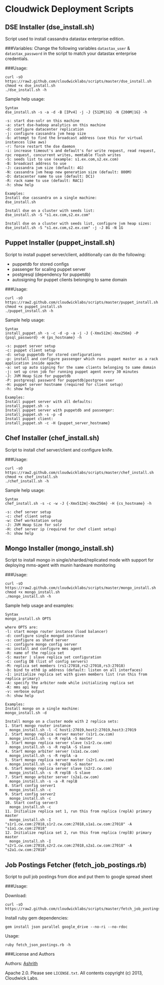 Cloudwick Deployment Scripts
============================
DSE Installer (dse_install.sh)
------------------------------
Script used to install cassandra datastax enterprise edition.

###Variables:
Change the following variables `datastax_user` & `datastax_password` in the script to match your datastax enterprise credentials.

###Usage:

```
curl -sO https://raw2.github.com/cloudwicklabs/scripts/master/dse_install.sh
chmod +x dse_install.sh
./dse_install.sh -h
```

Sample help usage:

```
Syntax
dse_install.sh -s -a -d -B [IPv4] -j -J {512M|1G} -N {200M|1G} -h

-s: start dse-solr on this machine
-a: start dse-hadoop analytics on this machine
-d: configure datacenter replication
-j: configure cassandra jvm heap size
-b: attempt to find the broadcast address (use this for virtual instances like aws)
-r: force restart the dse daemon
-i: increase timeout's and default's for write request, read request, rpc request, concurrent writes, memtable flush writes
-S: seeds list to use (example: s1.ex.com,s2.ex.com)
-B: broadcast address to use
-J: cassandra jvm size (default: 4G)
-N: cassandra jvm heap new generation size (default: 800M)
-D: datacenter name to use (default: DC1)
-R: rack name to use (default: RAC1)
-h: show help

Examples:
Install dse cassandra on a single machine:
dse_install.sh

Install dse on a cluster with seeds list:
dse_install.sh -S "s1.ex.com,s2.ex.com"

Install dse on a cluster with seeds list, configure jvm heap sizes:
dse_install.sh -S "s1.ex.com,s2.ex.com" -j -J 8G -N 1G
```

Puppet Installer (puppet_install.sh)
------------------------------------
Script to install puppet server/client, additionally can do the following:

* puppetdb for stored configs
* passenger for scaling puppet server
* postgresql (dependency for puppetdb)
* autosigning for puppet clients belonging to same domain

###Usage:

```
curl -sO https://raw2.github.com/cloudwicklabs/scripts/master/puppet_install.sh
chmod +x puppet_install.sh
./puppet_install.sh -h
```

Sample help usage:

```
Syntax
install_puppet.sh -s -c -d -p -a -j -J {-Xmx512m|-Xmx256m} -P {psql_password} -H {ps_hostname} -h

-s: puppet server setup
-c: puppet client setup
-d: setup puppetdb for stored configurations
-p: install and configure passenger which runs puppet master as a rack application inside apache
-a: set up auto signing for the same clients belonging to same domain
-j: set up cron job for running puppet agent every 30 minutes
-J: JVM Heap Size for puppetdb
-P: postgresql password for puppetdb|postgres user
-H: puppet server hostname (required for client setup)
-h: show help

Examples:
Install puppet server with all defaults:
install_puppet.sh -s
Install puppet server with puppetdb and passenger:
install_puppet.sh -s -p -d
Install puppet client:
install_puppet.sh -c -H {puppet_server_hostname}
```

Chef Installer (chef_install.sh)
------------------------------------
Script to install chef server/client and configure knife.

###Usage:

```
curl -sO https://raw2.github.com/cloudwicklabs/scripts/master/chef_install.sh
chmod +x chef_install.sh
./chef_install.sh -h
```

Sample help usage:

```
Syntax
chef_install.sh -s -c -w -J {-Xmx512m|-Xmx256m} -H {cs_hostname} -h

-s: chef server setup
-c: chef client setup
-w: Chef workstation setup
-J: JVM Heap Size for solr
-H: chef server ip (required for chef client setup)
-h: show help
```

Mongo Installer (mongo_install.sh)
----------------------------------
Script to install mongo in single/sharded/replicated mode with support for deploying mms-agent with munin hardware monitoring

###Usage:

```
curl -sO https://raw2.github.com/cloudwicklabs/scripts/master/mongo_install.sh
chmod +x mongo_install.sh
./mongo_install.sh -h
```

Sample help usage and examples:

```
Syntax
mongo_install.sh OPTS

where OPTS are:
-l: start mongo router instance (load balancer)
-d: configure single mongod instance
-s: configure as shard server
-c: configure mongo config server
-m: install and configure mms agent
-R: name of the replica set
-S: master | slave replica set configuration
-C: config DB (list of config servers)
-M: replica set members (rs1:27018,rs2:27018,rs3:27018)
-b: bind to eth0 ip address (default: listen on all interfaces)
-I: initialize replica set with given members list (run this from replica primary)
-A: specify the arbiter node while initializing replica set
-K: mms api key
-v: verbose output
-h: show help

Examples:
Install mongo on a single machine:
mongo_install.sh -d

Install mongo on a cluster mode with 2 replica sets:
1. Start mongo router instance
  mongo_install.sh -l -C host1:27019,host2:27019,host3:27019
2. Start mongo replica server master (s1r1.cw.com)
  mongo_install.sh -s -R replA -S master
3. Start mongo replica server slave (s1r2.cw.com)
  mongo_install.sh -s -R replA -S slave
4. Start mongo arbiter server (s1a1.cw.com)
  mongo_install.sh -s -R replA -a
5. Start mongo replica server master (s2r1.cw.com)
  mongo_install.sh -s -R replB -S master
6. Start mongo replica server slave (s2r2.cw.com)
  mongo_install.sh -s -R replB -S slave
7. Start mongo arbiter server (s2a1.cw.com)
  mongo_install.sh -s -a -R replB
8. Start config server1
  mongo_install.sh -c
9. Start config server2
  mongo_install.sh -c
10. Start config server3
  mongo_install.sh -c
11. Initialize replica set 1, run this from replica (replA) primary master
  mongo_install.sh -I "s1r1.cw.com:27018,s1r2.cw.com:27018,s1a1.cw.com:27018" -A "s1a1.cw.com:27018"
12. Initialize replica set 2, run this from replica (replB) primary master
  mongo_install.sh -I "s2r1.cw.com:27018,s2r2.cw.com:27018,s2a1.cw.com:27018" -A "s2a1.cw.com:27018"

```

Job Postings Fetcher (fetch_job_postings.rb)
--------------------------------------------
Script to pull job postings from dice and put them to google spread sheet

###Usage:

Download:

```
curl -sO https://raw2.github.com/cloudwicklabs/scripts/master/fetch_job_postings.rb
```

Install ruby gem dependencies:

```
gem install json parallel google_drive --no-ri --no-rdoc
```

Usage:

```
ruby fetch_json_postings.rb -h
```

###License and Authors

Authors: [Ashrith](http://github.com/ashrithr)

Apache 2.0. Please see `LICENSE.txt`. All contents copyright (c) 2013, Cloudwick Labs.
